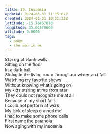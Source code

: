 ```yaml
---
title: 19. Insomnia
updated: 2024-01-31 11:35:07Z
created: 2024-01-31 10:31:23Z
latitude: -15.76667070
longitude: 35.01678660
altitude: 0.0000
tags:
  - poem
  - the man in me
---
```


Staring at blank walls  
Sitting on the floor  
In a dark hall,  
Sitting in the living room throughout winter and fall  
Watching my favorite shows  
Without knowing what’s going on  
My kids staring at me from afar  
They could not recognize me at all  
Because of my short falls  
I could not perform at work  
My lack of sleep drained me  
I had to make some phone calls  
First came the paranoia  
Now aging with my insomnia

